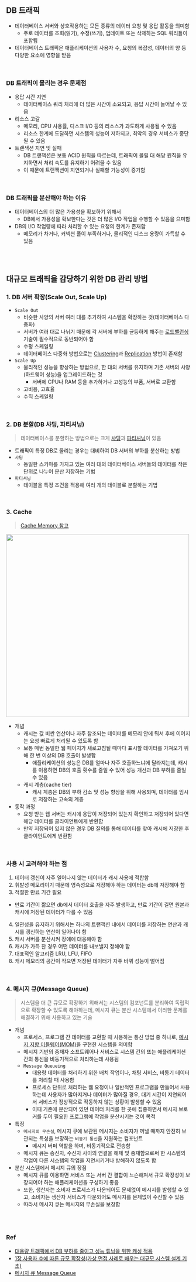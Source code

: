 ## DB 트래픽

- 데이터베이스 서버와 상호작용하는 모든 종류의 데이터 요청 및 응답 활동을 의미함
  - 주로 데이터를 조회(읽기), 수정(쓰기), 업데이트 또는 삭제하는 SQL 쿼리들이 포함됨
- 데이터베이스 트래픽은 애플리케이션의 사용자 수, 요청의 복잡성, 데이터의 양 등 다양한 요소에 영향을 받음

<br/>

### DB 트래픽이 몰리는 경우 문제점

- 응답 시간 지연
  - 데이터베이스 쿼리 처리에 더 많은 시간이 소요되고, 응답 시간이 늘어날 수 있음
- 리소스 고갈
  - 메모리, CPU 사용률, 디스크 I/O 등의 리소스가 과도하게 사용될 수 있음
  - 리소스 한계에 도달하면 시스템의 성능이 저하되고, 최악의 경우 서비스가 중단될 수 있음
- 트랜잭션 지연 및 실패
  - DB 트랜잭션은 보통 ACID 원칙을 따르는데, 트래픽이 몰릴 대 해당 원칙을 유지하면서 처리 속도를 유지하기 어려울 수 있음
  - 이 때문에 트랜잭션이 지연되거나 실패할 가능성이 증가함

<br>

### DB 트래픽을 분산해야 하는 이유

- 데이터베이스의 더 많은 가용성을 확보하기 위해서
  - DB에서 가용성을 확보한다는 것은 더 많은 I/O 작업을 수행할 수 있음을 으미함
- DB의 I/O 작업량에 따라 처리할 수 있는 요청의 한계가 존재함
  - 메모리가 차거나, 커넥션 풀이 부족하거나, 물리적인 디스크 용량이 가득할 수 있음

<br/>
<br/>

## 대규모 트래픽을 감당하기 위한 DB 관리 방법

### 1. DB 서버 확장(Scale Out, Scale Up)

- `Scale Out`
  - 비슷한 사양의 서버 여러 대를 추가하여 시스템을 확장하는 것(데이터베이스 다중화)
  - 서버가 여러 대로 나뉘기 때문에 각 서버에 부하를 균등하게 해주는 [로드밸런싱](https://github.com/jmxx219/CS-Study/blob/main/Network/%EB%A1%9C%EB%93%9C%EB%B0%B8%EB%9F%B0%EC%84%9C.md) 기술이 필수적으로 동반되어야 함
  - 수평 스케일링
  - 데이터베이스 다중화 방법으로는 [Clustering](https://github.com/jmxx219/CS-Study/blob/main/Database/%ED%81%B4%EB%9F%AC%EC%8A%A4%ED%84%B0%EB%A7%81%EA%B3%BC%20%EB%A6%AC%ED%94%8C%EB%A6%AC%EC%BC%80%EC%9D%B4%EC%85%98.md#clustering%ED%81%B4%EB%9F%AC%EC%8A%A4%ED%84%B0%EB%A7%81)과 [Replication](https://github.com/jmxx219/CS-Study/blob/main/Database/%ED%81%B4%EB%9F%AC%EC%8A%A4%ED%84%B0%EB%A7%81%EA%B3%BC%20%EB%A6%AC%ED%94%8C%EB%A6%AC%EC%BC%80%EC%9D%B4%EC%85%98.md#replication%EB%A6%AC%ED%94%8C%EB%A6%AC%EC%BC%80%EC%9D%B4%EC%85%98) 방법이 존재함
- `Scale Up`
  - 물리적인 성능을 향상하는 방법으로, 한 대의 서버를 유지하며 기존 서버의 사양(하드웨어 성능)을 업그레이드하는 것
    - 서버에 CPU나 RAM 등을 추가하거나 고성능의 부품, 서버로 교환함
  - 고비용, 고효율
  - 수직 스케일링

<br/>

### 2. DB 분할(DB 샤딩, 파티셔닝)

> 데이터베이스를 분할하는 방법으로는 크게 [샤딩](https://github.com/jmxx219/CS-Study/blob/main/Database/%ED%81%B4%EB%9F%AC%EC%8A%A4%ED%84%B0%EB%A7%81%EA%B3%BC%20%EB%A6%AC%ED%94%8C%EB%A6%AC%EC%BC%80%EC%9D%B4%EC%85%98.md#sharding%EC%83%A4%EB%94%A9)과 [파티셔닝](https://github.com/jmxx219/CS-Study/blob/main/Database/%ED%81%B4%EB%9F%AC%EC%8A%A4%ED%84%B0%EB%A7%81%EA%B3%BC%20%EB%A6%AC%ED%94%8C%EB%A6%AC%EC%BC%80%EC%9D%B4%EC%85%98.md#partitioning%ED%8C%8C%ED%8B%B0%EC%85%94%EB%8B%9D)이 있음

- 트래픽이 특정 DB로 몰리는 경우는 대비하여 DB 서버의 부하를 분산하는 방법
- `샤딩`
  - 동일한 스키마를 가지고 있는 여러 대의 데이터베이스 서버들의 데이터를 작은 단위로 나누어 분산 저장하는 기법
- `파티셔닝`
  - 테이블을 특정 조건을 적용해 여러 개의 테이블로 분할하는 기법

<br/>

### 3. Cache

> [Cache Memory 참고](https://github.com/jmxx219/CS-Study/blob/main/OperatingSystem/%EC%BA%90%EC%8B%9C%20%EB%A9%94%EB%AA%A8%EB%A6%AC.md)

<img width="500px" src="https://velog.velcdn.com/images/ddkds66/post/9f35c1f7-53e9-43ab-b2a7-da762051f4e5/image.png">
<br/>

- 개념
  - 캐시는 값 비싼 연산이나 자주 참조되는 데이터를 메모리 안에 둬서 후에 이어지는 요청 빠르게 처리될 수 있도록 함
  - 보통 매번 동일한 웹 페이지가 새로고침될 때마다 표시할 데이터를 가져오기 위해 한 번 이상의 DB 호출이 발생함
    - 애플리케이션의 성능은 DB를 얼마나 자주 호출하느냐에 달라지는데, 캐시를 이용하면 DB의 호출 횟수를 줄일 수 있어 성능 개선과 DB 부하를 줄일 수 있음
  - 캐시 계층(cache tier)
    - 캐시 계층은 DB의 부하 감소 및 성능 향상을 위해 사용되며, 데이터를 임시로 저장하는 고속의 계층
- 동작 과정
  - 요청 받는 웹 서버는 캐시에 응답이 저장되어 있는지 확인하고 저장되어 있다면 해당 데이터를 클라이언트에게 반환함
  - 만약 저장되어 있지 않은 경우 DB 질의를 통해 데이터를 찾아 캐시에 저장한 후 클라이언트에게 반환함


<br/>

### 사용 시 고려해야 하는 점

1. 데이터 갱신이 자주 일어나지 않는 데이터가 캐시 사용에 적합함
2. 휘발성 메모리이기 때문에 영속성으로 저장해야 하는 데이터는 db에 저장해야 함
3. 적절한 만료 기간 필요
  - 만료 기간이 짧으면 db에서 데이터 호출을 자주 발생하고, 만료 기간이 길면 원본과 캐시에 저장된 데이터가 다를 수 있음
4. 일관성을 유지하기 위해서는 하나의 트랜잭션 내에서 데이터를 저장하는 연산과 캐시를 갱신하는 연산이 일어나야 함
5. 캐시 서버를 분산시켜 장애에 대응해야 함
6. 캐시가 가득 찬 경우 어떤 데이터를 내보낼지 정해야 함
  1. 대표적인 알고리즘 LRU, LFU, FIFO
7. 캐시 메모리의 공간이 작으면 저장된 데이터가 자주 바꿔 성능이 떨어짐

<br/>

### 4. 메시지 큐(Message Queue)

> 시스템을 더 큰 큐모로 확장하기 위해서는 시스템의 컴포넌트를 분리하여 독립적으로 확장할 수 있도록 해야하는데, 메시지 큐는 분산 시스템에서 이러한 문제를 해결하기 위해 사용하고 있는 기술

- 개념
  - 프로세스, 프로그램 간 데이터를 교환할 때 사용하는 통신 방법 중 하나로, [메시지 지향 미들웨어(MOM)](https://github.com/jmxx219/CS-Study/blob/main/Database/Message%20Broker.md#mom-message-oriented-middleware)을 구현한 시스템을 의미함
  - 메시지 기반의 중재자 소프트웨어나 서비스로 시스템 간의 또는 애플리케이션 간의 통신을 비동기적으로 처리하는데 사용됨
  - `Message Queueing`
    - 대용량 데이터를 처리하기 위한 배치 작업이나, 채팅 서비스, 비동기 데이터를 처리할 때 사용함
    - 프로세스 단위로 처리하는 웹 요청이나 일반적인 프로그램을 만들어서 사용하는데 사용자가 많아지거나 데이터가 많아질 경우, 대기 시간이 지연되어서 서비스가 정상적으로 작동하지 않는 상황이 발생할 수 있음
    - 이때 기존에 분산되어 있던 데이터 처리를 한 곳에 집중하면서 메시지 브로커를 두어 필요한 프로그램에 작업을 분산시키는 것이 목적
- 특징
  - `메시지의 무손실`, 메시지 큐에 보관된 메시지는 소비자가 꺼낼 때까지 안전히 보관되는 특성을 보장하는 `비동기 통신`을 지원하는 컴포넌트
    - 메시지 버퍼 역할을 하며, 비동기적으로 전송함
  - 메시지 큐는 송신자, 수신자 사이의 연결을 해제 및 중재함으로써 한 시스템의 작업이 다른 시스템의 작업을 지연시키거나 방해하지 않도록 함
- 분산 시스템에서 메시지 큐의 장점
  - 메시지 큐를 이용하면 서비스 또는 서버 간 결합이 느슨해져서 규모 확장성이 보장되어야 하는 애플리케이션을 구성하기 좋음
  - 또한, 생산자는 소비자 프로세스가 다운되어도 문제없이 메시지를 발행할 수 있고, 소비자는 생산자 서비스가 다운되어도 메시지를 문제없이 수신할 수 있음
  - 따라서 메시지 큐는 메시지의 무손실을 보장함


<br/>
<br/>

### Ref

- [대용량 트래픽에서 DB 부하를 줄이고 성능 튜닝을 위한 캐싱 적용](https://j0free.tistory.com/3)
- [1장 사용자 수에 따른 규모 확장성(가상 면접 사례로 배우는 대규모 시스템 설계 기초)](https://dream-and-develop.tistory.com/274)
- [메시지 큐 Message Queue](https://heeonii.tistory.com/17)